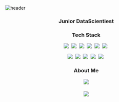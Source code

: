 ![header](https://capsule-render.vercel.app/api?type=slice&color=auto&height=300&section=header&text=TAEYANG&fontSize=90)
<h3 align="center"> Junior DataScientiest </h> 

<h3 align="center"> Tech Stack </h3> 

<p align="center">
<img src="https://img.shields.io/badge/Python-3766AB?style=flat-square&logo=Python&logoColor=white"/></a>&nbsp 
<img src="https://img.shields.io/badge/pandas-150458?style=flat-square&logo=pandas&logoColor=white"/></a>&nbsp 
<img src="https://img.shields.io/badge/NumPy-013243?style=flat-square&logo=NumPy&logoColor=white"/></a>&nbsp 
<img src="https://img.shields.io/badge/PyTorch-EE4C2C?style=flat-square&logo=PyTorch&logoColor=white"/></a>&nbsp 
<img src="https://img.shields.io/badge/TensorFlow-FF6F00?style=flat-square&logo=TensorFlow&logoColor=white"/></a>&nbsp
<img src="https://img.shields.io/badge/MySQL-4479A1?style=flat-square&logo=MySQL&logoColor=white"/></a>&nbsp 

<p align="center"> 
<img src="https://img.shields.io/badge/scikit-learn-F7931E?style=flat-square&logo=scikit-learn&logoColor=white"/></a>&nbsp 
<img src="https://img.shields.io/badge/Streamlit-FF4B4B?style=flat-square&logo=Streamlit&logoColor=white"/></a>&nbsp 
<img src="https://img.shields.io/badge/Tableau-E97627?style=flat-square&logo=Tableau&logoColor=white"/></a>&nbsp 
<img src="https://img.shields.io/badge/Figma-F24E1E?style=flat-square&logo=Figma&logoColor=white"/></a>&nbsp 
<img src="https://img.shields.io/badge/Jupyter-F37626?style=flat-square&logo=Jupyter&logoColor=white"/></a>&nbsp </p> 


<h3 align="center"> About Me </h3> 
<p align="center">
  <a href="노션주소">
    <img 
        src="http://img.shields.io/badge/Notion-000000?style=flat&logo=Notion&link=노션주소"
        style="height : auto; margin-left : 10px; margin-right : 10px;"/>
  </a></p> 
<h3 align="center"> <img src="https://ghchart.rshah.org/219138/taeyang1224"/> </h3>
